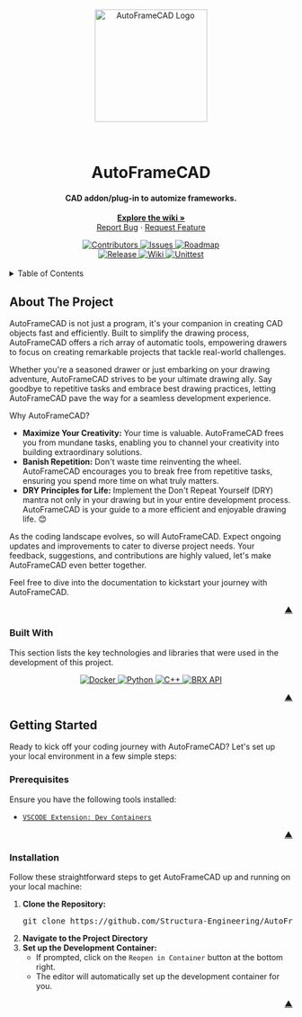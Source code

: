 <!DOCTYPE html>
<html>
  <body>
    <div id="readme-top" align="center">
      <br />
      <br />
      <a href="https://structura-engineering.com/">
        <img
          src="https://github.com/Structura-Engineering/AutoFrameCAD/blob/main/.github/images/favicon.ico"
          alt="AutoFrameCAD Logo"
          width="200"
        />
      </a>
      <h1><br />AutoFrameCAD</h1>
      <h4>CAD addon/plug-in to automize frameworks.</h4>
      <div>
        <p>
          <a href="https://wiki.structura-engineering.com/"
            ><strong>Explore the wiki »</strong></a
          >
          <br />
          <a href="https://github.com/Structura-Engineering/AutoFrameCAD/issues"
            >Report Bug</a
          >
          ·
          <a href="https://github.com/Structura-Engineering/AutoFrameCAD/issues"
            >Request Feature</a
          >
        </p>
      </div>
      <div>
        <a
          href="https://github.com/Structura-Engineering/AutoFrameCAD/graphs/contributors"
        >
          <img
            src="https://img.shields.io/github/contributors/Structura-Engineering/AutoFrameCAD?style=for-the-badge&color=blue"
            alt="Contributors"
          />
        </a>
        <a href="https://github.com/Structura-Engineering/AutoFrameCAD/issues">
          <img
            src="https://img.shields.io/github/issues/Structura-Engineering/AutoFrameCAD?style=for-the-badge&color=yellow"
            alt="Issues"
          />
        </a>
        <a href="https://github.com/orgs/Structura-Engineering/projects/4">
          <img
            src="https://img.shields.io/badge/Roadmap-Click%20Me!-purple.svg?style=for-the-badge"
            alt="Roadmap"
          />
        </a>
        <br />
        <a
          href="https://github.com/Structura-Engineering/AutoFrameCAD/releases"
        >
          <img
            src="https://img.shields.io/endpoint?url=https://gist.githubusercontent.com/illyrius666/75d51317191738246cdec92eabcc599f/raw/release_badge.json"
            alt="Release"
          />
        </a>
        <a href="https://wiki.structura-engineering.com/">
          <img
            src="https://img.shields.io/endpoint?url=https://gist.githubusercontent.com/illyrius666/75d51317191738246cdec92eabcc599f/raw/wiki_badge.json"
            alt="Wiki"
          />
        </a>
        <a href="https://github.com/Structura-Engineering/AutoFrameCAD/actions">
          <img
            src="https://img.shields.io/endpoint?url=https://gist.githubusercontent.com/illyrius666/75d51317191738246cdec92eabcc599f/raw/test_badge.json"
            alt="Unittest"
          />
        </a>
      </div>
    </div>
    <br />
    <details>
      <summary>Table of Contents</summary>
      <ol>
        <li>
          <a href="#about-the-project">About The Project</a>
          <ul>
            <li><a href="#built-with">Built With</a></li>
          </ul>
        </li>
        <li>
          <a href="#getting-started">Getting Started</a>
          <ul>
            <li><a href="#prerequisites">Prerequisites</a></li>
            <li><a href="#installation">Installation</a></li>
          </ul>
        </li>
        <li>
          <a
            href="https://github.com/Structura-Engineering/AutoFrameCAD?tab=coc-ov-file"
            >Code of Conduct</a
          >
        </li>
        <li>
          <a
            href="https://github.com/Structura-Engineering/AutoFrameCAD/blob/main/CONTRIBUTING.md"
            >Contributing</a
          >
        </li>
        <li>
          <a
            href="https://github.com/Structura-Engineering/AutoFrameCAD?tab=AGPL-3.0-1-ov-file"
            >License</a
          >
        </li>
        <li>
          <a
            href="https://github.com/Structura-Engineering/AutoFrameCAD?tab=security-ov-file"
            >Security</a
          >
        </li>
        <li>
          <a
            href="https://github.com/Structura-Engineering/AutoFrameCAD/blob/main/CHANGELOG.md"
            >Changelog</a
          >
        </li>
      </ol>
    </details>
    <h2>About The Project</h2>
    <p>
      AutoFrameCAD is not just a program, it's your companion in creating CAD
      objects fast and efficiently. Built to simplify the drawing process,
      AutoFrameCAD offers a rich array of automatic tools, empowering drawers to
      focus on creating remarkable projects that tackle real-world challenges.
    </p>
    <p>
      Whether you're a seasoned drawer or just embarking on your drawing
      adventure, AutoFrameCAD strives to be your ultimate drawing ally. Say
      goodbye to repetitive tasks and embrace best drawing practices, letting
      AutoFrameCAD pave the way for a seamless development experience.
    </p>
    <p>Why AutoFrameCAD?</p>
    <ul>
      <li>
        <strong>Maximize Your Creativity:</strong> Your time is valuable.
        AutoFrameCAD frees you from mundane tasks, enabling you to channel your
        creativity into building extraordinary solutions.
      </li>
      <li>
        <strong>Banish Repetition:</strong> Don't waste time reinventing the
        wheel. AutoFrameCAD encourages you to break free from repetitive tasks,
        ensuring you spend more time on what truly matters.
      </li>
      <li>
        <strong>DRY Principles for Life:</strong> Implement the Don't Repeat
        Yourself (DRY) mantra not only in your drawing but in your entire
        development process. AutoFrameCAD is your guide to a more efficient and
        enjoyable drawing life. 😊
      </li>
    </ul>
    <p>
      As the coding landscape evolves, so will AutoFrameCAD. Expect ongoing
      updates and improvements to cater to diverse project needs. Your feedback,
      suggestions, and contributions are highly valued, let's make AutoFrameCAD
      even better together.
    </p>
    <p>
      Feel free to dive into the documentation to kickstart your journey with
      AutoFrameCAD.
    </p>
    <p align="right"><a href="#readme-top">▲</a></p>
    <h3>Built With</h3>
    <p>
      This section lists the key technologies and libraries that were used in
      the development of this project.
    </p>
    <div align="center">
      <a href="https://docker.com/">
        <img
          src="https://img.shields.io/badge/Docker-2496ED?style=for-the-badge&logo=docker&logoColor=white"
          alt="Docker"
        />
      </a>
      <a href="https://python.org/">
        <img
          src="https://img.shields.io/badge/Python-3776AB?style=for-the-badge&logo=python&logoColor=white"
          alt="Python"
        />
      </a>
      <a href="https://isocpp.org">
        <img
          src="https://img.shields.io/badge/C++-00599C?style=for-the-badge&logo=cplusplus&logoColor=white"
          alt="C++"
        />
      </a>
      <a href="https://www.bricsys.com/en-eu/developers">
        <img
          src="https://img.shields.io/badge/BRX%20API-3776AB?style=for-the-badge&logo=librariesdotio&logoColor=white&color=red"
          alt="BRX API"
        />
      </a>
    </div>
    <p align="right"><a href="#readme-top">▲</a></p>
    <h2>Getting Started</h2>
    <p>
      Ready to kick off your coding journey with AutoFrameCAD? Let's set up your
      local environment in a few simple steps:
    </p>
    <h3>Prerequisites</h3>
    <p>Ensure you have the following tools installed:</p>
    <ul>
      <li>
        <a
          href="https://marketplace.visualstudio.com/items?itemName=ms-vscode-remote.remote-containers"
          ><code>VSCODE Extension: Dev Containers</code></a
        >
      </li>
    </ul>
    <p align="right"><a href="#readme-top">▲</a></p>
    <h3>Installation</h3>
    <p>
      Follow these straightforward steps to get AutoFrameCAD up and running on
      your local machine:
    </p>
    <ol>
      <li>
        <strong>Clone the Repository:</strong>
        <pre>
git clone https://github.com/Structura-Engineering/AutoFrameCAD.git</pre
        >
      </li>
      <li><strong>Navigate to the Project Directory</strong></li>
      <li>
        <strong>Set up the Development Container:</strong>
        <ul>
          <li>
            If prompted, click on the <code>Reopen in Container</code> button at
            the bottom right.
          </li>
          <li>
            The editor will automatically set up the development container for
            you.
          </li>
        </ul>
      </li>
    </ol>
    <p align="right"><a href="#readme-top">▲</a></p>
  </body>
</html>
